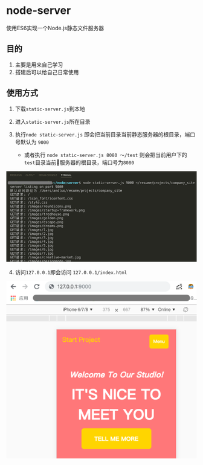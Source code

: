 # node-server
使用ES6实现一个Node.js静态文件服务器

## 目的
1. 主要是用来自己学习
2. 搭建后可以给自己日常使用

## 使用方式
1. 下载`static-server.js`到本地

2. 进入`static-server.js`所在目录

3. 执行`node static-server.js` 即会把当前目录当前静态服务器的根目录，端口号默认为 `9000`

    - 或者执行 `node static-server.js 8080 ～/test` 则会把当前用户下的`test`目录当前服务器的根目录，端口号为`8080`

![Screenshot](use1.png)

4. 访问`127.0.0.1`即会访问 `127.0.0.1/index.html`

![Screenshot](use2.png)

